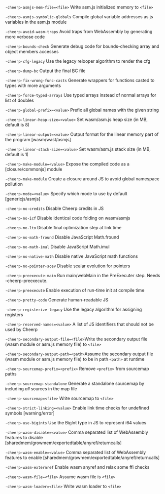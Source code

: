   `-cheerp-asmjs-mem-file=<file>`       Write asm.js initialized memory to `<file>`

  `-cheerp-asmjs-symbolic-globals`      Compile global variable addresses as js variables in the asm.js module

  `-cheerp-avoid-wasm-traps`            Avoid traps from WebAssembly by generating more verbose code

  `-cheerp-bounds-check`                Generate debug code for bounds-checking array and object members accesses

  `-cheerp-cfg-legacy`                  Use the legacy relooper algorithm to render the cfg

  `-cheerp-dump-bc`                     Output the final BC file

  `-cheerp-fix-wrong-func-casts`        Generate wrappers for functions casted to types with more arguments

  `-cheerp-force-typed-arrays`          Use typed arrays instead of normal arrays for list of doubles

  `-cheerp-global-prefix=<value>`       Prefix all global names with the given string

  `-cheerp-linear-heap-size=<value>`    Set wasm/asm.js heap size (in MB, default is 8)

  `-cheerp-linear-output=<value>`       Output format for the linear memory part of the program [wasm/wast/asmjs]

  `-cheerp-linear-stack-size=<value>`   Set wasm/asm.js stack size (in MB, default is 1)

  `-cheerp-make-module=<value>`         Expose the compiled code as a [closure/commonjs] module

  `-cheerp-make-module`                 Create a closure around JS to avoid global namespace pollution

  `-cheerp-mode=<value>`                Specify which mode to use by default [genericjs/asmjs]

  `-cheerp-no-credits`                  Disable Cheerp credits in JS

  `-cheerp-no-icf`                      Disable identical code folding on wasm/asmjs

  `-cheerp-no-lto`                      Disable final optimization step at link time

  `-cheerp-no-math-fround`              Disable JavaScript Math.fround

  `-cheerp-no-math-imul`                Disable JavaScript Math.imul

  `-cheerp-no-native-math`              Disable native JavaScript math functions

  `-cheerp-no-pointer-scev`             Disable scalar evolution for pointers

  `-cheerp-preexecute-main`             Run main/webMain in the PreExecuter step. Needs -cheerp-preexecute.

  `-cheerp-preexecute`                  Enable execution of run-time init at compile time

  `-cheerp-pretty-code`                 Generate human-readable JS

  `-cheerp-registerize-legacy`          Use the legacy algorithm for assigning registers

  `-cheerp-reserved-names=<value>`      A list of JS identifiers that should not be used by Cheerp

  `-cheerp-secondary-output-file=<file>`Write the secondary output file (wasm module or asm.js memory file) to `<file>`

  `-cheerp-secondary-output-path=<path>`Assume the secondary output file (wasm module or asm.js memory file) to be in path `<path>` at runtime

  `-cheerp-sourcemap-prefix=<prefix>`   Remove `<prefix>` from sourcemap paths

  `-cheerp-sourcemap-standalone`        Generate a standalone sourcemap by including _all_ sources in the map file

  `-cheerp-sourcemap=<file>`            Write sourcemap to `<file>`

  `-cheerp-strict-linking=<value>`      Enable link time checks for undefined symbols [warning/error]

  `-cheerp-use-bigints`                 Use the BigInt type in JS to represent i64 values

  `-cheerp-wasm-disable=<value>`        Comma separated list of WebAssembly features to disable [sharedmem/growmem/exportedtable/anyref/returncalls]

  `-cheerp-wasm-enable=<value>`         Comma separated list of WebAssembly features to enable [sharedmem/growmem/exportedtable/anyref/returncalls]

  `-cheerp-wasm-externref`              Enable wasm anyref and relax some ffi checks

  `-cheerp-wasm-file=<file>`            Assume wasm file is `<file>`

  `-cheerp-wasm-loader=<file>`          Write wasm loader to `<file>`
